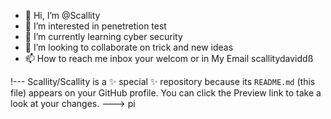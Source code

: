 - 👋 Hi, I’m @Scallity
- 👀 I’m interested in penetretion test
- 🌱 I’m currently learning cyber security
- 💞️ I’m looking to collaborate on trick and new ideas
- 📫 How to reach me inbox your welcom or in My Email scallitydaviddß


!---
Scallity/Scallity is a ✨ special ✨ repository because its `README.md` (this file) appears on your GitHub profile.
You can click the Preview link to take a look at your changes.
--->
pi
